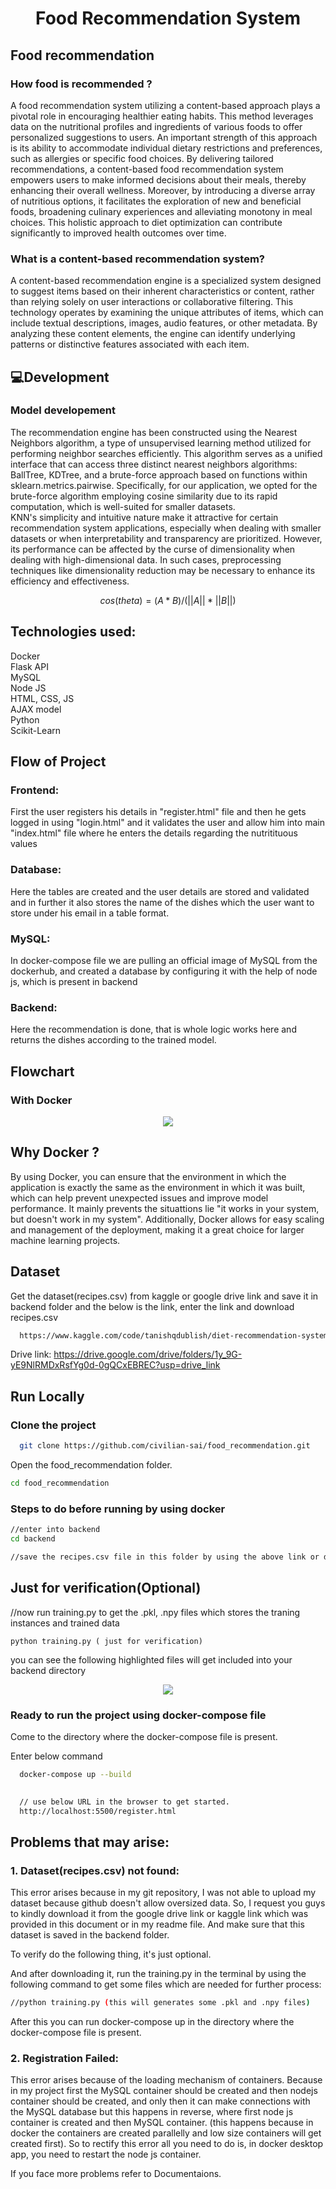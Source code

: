 <h1 align="center">Food Recommendation System</h1>  

## Food recommendation


### How food is recommended ?
A food recommendation system utilizing a content-based approach plays a pivotal role in encouraging healthier eating habits. This method leverages data on the nutritional profiles and ingredients of various foods to offer personalized suggestions to users. An important strength of this approach is its ability to accommodate individual dietary restrictions and preferences, such as allergies or specific food choices. By delivering tailored recommendations, a content-based food recommendation system empowers users to make informed decisions about their meals, thereby enhancing their overall wellness. Moreover, by introducing a diverse array of nutritious options, it facilitates the exploration of new and beneficial foods, broadening culinary experiences and alleviating monotony in meal choices. This holistic approach to diet optimization can contribute significantly to improved health outcomes over time.

### What is a content-based recommendation system?
A content-based recommendation engine is a specialized system designed to suggest items based on their inherent characteristics or content, rather than relying solely on user interactions or collaborative filtering. This technology operates by examining the unique attributes of items, which can include textual descriptions, images, audio features, or other metadata. By analyzing these content elements, the engine can identify underlying patterns or distinctive features associated with each item.

## :computer:Development
### Model developement
The recommendation engine has been constructed using the Nearest Neighbors algorithm, a type of unsupervised learning method utilized for performing neighbor searches efficiently. This algorithm serves as a unified interface that can access three distinct nearest neighbors algorithms: BallTree, KDTree, and a brute-force approach based on functions within sklearn.metrics.pairwise. Specifically, for our application, we opted for the brute-force algorithm employing cosine similarity due to its rapid computation, which is well-suited for smaller datasets.   
KNN's simplicity and intuitive nature make it attractive for certain recommendation system applications, especially when dealing with smaller datasets or when interpretability and transparency are prioritized. However, its performance can be affected by the curse of dimensionality when dealing with high-dimensional data. In such cases, preprocessing techniques like dimensionality reduction may be necessary to enhance its efficiency and effectiveness.

$$cos(theta) = (A * B) / (||A|| * ||B||)$$    

## Technologies used:   
Docker   
Flask API   
MySQL   
Node JS   
HTML, CSS, JS   
AJAX model   
Python   
Scikit-Learn

## Flow of Project   
### Frontend:   
First the user registers his details in "register.html" file and then he gets logged in using "login.html" and it validates the user and allow him into main "index.html" file where he enters the details regarding the nutritituous values   

### Database:   
Here the tables are created and the user details are stored and validated and in further it also stores the name of the dishes which the user want to store under his email in a table format.   

### MySQL:
In docker-compose file we are pulling an official image of MySQL from the dockerhub, and created a database by configuring it with the help of node js, which is present in backend

### Backend:
Here the recommendation is done, that is whole logic works here and returns the dishes according to the trained model.   

  

## Flowchart     

### With Docker   
<div align= "center"><img src="Screenshot (91).png" /></div>    

## Why Docker ?   
By using Docker, you can ensure that the environment in which the application is exactly the same as the environment in which it was built, which can help prevent unexpected issues and improve model performance. It mainly prevents the situattions lie "it works in your system, but doesn't work in my system". Additionally, Docker allows for easy scaling and management of the deployment, making it a great choice for larger machine learning projects.   

## Dataset

Get the dataset(recipes.csv) from kaggle or google drive link and save it in backend folder and the below is the link, enter the link and download recipes.csv

```bash
  https://www.kaggle.com/code/tanishqdublish/diet-recommendation-system-preprocessing/input
```
Drive link: https://drive.google.com/drive/folders/1y_9G-yE9NlRMDxRsfYg0d-0gQCxEBREC?usp=drive_link
    
## Run Locally

### Clone the project

```bash
  git clone https://github.com/civilian-sai/food_recommendation.git
```
Open the food_recommendation folder.  

```bash
cd food_recommendation
```

### Steps to do before running by using docker    
```bash
//enter into backend
cd backend

//save the recipes.csv file in this folder by using the above link or download from the google drive provided.

```
## Just for verification(Optional)

//now run training.py to get the .pkl, .npy files which stores the traning instances and trained data
```
python training.py ( just for verification)
```

you can see the following highlighted files will get included into your backend directory   
<div align= "center"><img src="Screenshot (87).png" /></div>  
   

### Ready to run the project using docker-compose file   

Come to the directory where the docker-compose file is present.


Enter below command

```bash
  docker-compose up --build
 
```
```bash
  // use below URL in the browser to get started.
  http://localhost:5500/register.html 
```

## Problems that may arise:   

### 1. Dataset(recipes.csv) not found:   

This error arises because in my git repository, I was not able to upload my dataset because github doesn't allow oversized data. So, I request you guys to kindly download  it from the google drive link or kaggle link which was  provided in this document or in my readme file. And make sure that this dataset is saved in the backend folder.  

   To verify do the following thing, it's just optional.

And after downloading it, run the training.py in the terminal by using the following command to get some files which are needed for further process:   
 ```bash
//python training.py (this will generates some .pkl and .npy files)   
```

After this you can run docker-compose up in the directory where the docker-compose file is present.   


### 2. Registration Failed:     

This error arises because of the loading mechanism of containers. Because in my project first the MySQL container should be created and then nodejs container should be created, and only then it can make connections with the MySQL database but this happens in reverse, where first node js container is created and then MySQL container. (this happens because in docker the containers are created parallelly and low size containers will get created first). So to rectify this error all you need to do is, in docker desktop app, you need to restart the node js container.    

   If you face more problems refer to Documentaions.
